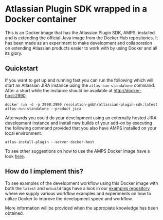 # Atlassian Plugin SDK wrapped in a Docker container

This is an Docker image that has the Atlassian Plugin SDK, AMPS, installed and is extending the official Java image from the Docker Hub repositories. It has been made as an experiment to make development and collaboration on extending Atlassian products easier to work with by using Docker and all its glory.

## Quickstart

If you want to get up and running fast you can run the following which will start an Atlassian JIRA instance using the `atlas-run-standalone` command. After a short while the instance should be available at [http://docker-host:2990](http://docker-host:2990).

```
docker run -d -p 2990:2990 resolution-gmbh/atlassian-plugin-sdk:latest atlas-run-standalone --product jira
```

Afterwards you could do your development using an externally hosted JIRA development instance and install new builds of your add-on by executing the following command provided that you also have AMPS installed on your local environment.

```
atlas-install-plugin --server docker-host
```

To see other suggestions on how to use the AMPS Docker image have a look [here](https://github.com/maj-translucent/docker-atlassian-plugin-templates).

## How do I implement this?

To see examples of the development workflow using this Docker image with both the `latest` and `onbuild` tags have a look in our
[examples repository](https://github.com/maj-translucent/docker-atlassian-plugin-templates) where we supply various workflow examples and experiments on how to utilize Docker to improve the development speed and workflow.

More information will be provided when the appropiate knowledge has been obtained.
